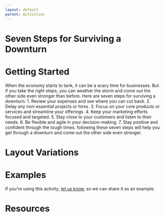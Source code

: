 ```yaml
---
layout: default
parent: Activities
---
```


# Seven Steps for Surviving a Downturn

# Getting Started

When the economy starts to tank, it can be a scary time for businesses. But if you take the right steps, you can weather the storm and come out the other side even stronger than before. Here are seven steps for surviving a downturn: 1. Review your expenses and see where you can cut back. 2. Delay any non-essential projects or hires. 3. Focus on your core products or services and streamline your offerings. 4. Keep your marketing efforts focused and targeted. 5. Stay close to your customers and listen to their needs. 6. Be flexible and agile in your decision-making. 7. Stay positive and confident through the tough times. following these seven steps will help you get through a downturn and come out the other side even stronger.

# Layout Variations
# Examples
If you're using this activity, [let us know](https://github.com/Standards-and-Practices/structured-rapid-development/issues/new?assignees=&labels=documentation&template=example-submission.md&title=Example+of+%5Byour+pattern+here%5D), so we can share it as an example.
# Resources